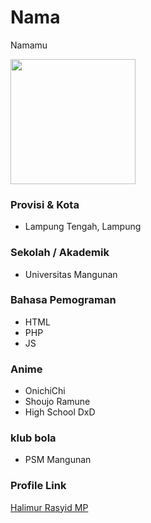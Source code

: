 # Nama
Namamu

<img src="https://avatars.githubusercontent.com/rasyid2027" width="200" height="200" align="center"/>

### Provisi & Kota
- Lampung Tengah, Lampung

### Sekolah / Akademik
- Universitas Mangunan
 
### Bahasa Pemograman

- HTML
- PHP
- JS

### Anime

- OnichiChi
- Shoujo Ramune
- High School DxD

### klub bola

- PSM Mangunan

### Profile Link

[Halimur Rasyid MP](https://github.com/rasyid2027)
